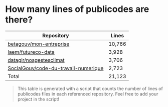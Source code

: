 # How many lines of publicodes are there?

<!--table:start-->
| Repository | Lines |
| --- | --- |
| [betagouv/mon-entreprise](https://github.com/betagouv/mon-entreprise/tree/master/modele-social/règles) | 10,766 |
| [laem/futureco-data](https://github.com/laem/futureco-data/tree/master/) | 3,928 |
| [datagir/nosgestesclimat](https://github.com/datagir/nosgestesclimat/tree/master/data) | 3,706 |
| [SocialGouv/code-du-travail-numerique](https://github.com/SocialGouv/code-du-travail-numerique/tree/master/packages/code-du-travail-modeles/src/modeles) | 2,723 |
| Total | 21,123 |
<!--table:end-->

> This table is generated with a script that counts the number of lines of publicodes files in each referenced repository. Feel free to add your project in the script!

